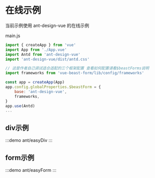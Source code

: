 # 在线示例

当前示例使用 ant-design-vue 的在线示例

main.js

```js
import { createApp } from 'vue'
import App from './App.vue'
import Antd from 'ant-design-vue'
import 'ant-design-vue/dist/antd.css'

// 这是作者自己调试适合适配的三个框架配置 查看如何配置请看$beastForms说明
import frameworks from 'vue-beast-form/lib/config/frameworks'

const app = createApp(App)
app.config.globalProperties.$beastForm = {
    base: 'ant-design-vue',
    frameworks,
}
app.use(Antd)
...
```



## div示例

:::demo 
ant/easyDiv
:::


## form示例

:::demo 
ant/easyForm
:::
